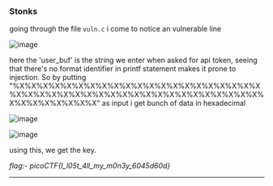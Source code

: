 ### Stonks

going through the file `vuln.c` i come to notice an vulnerable line

![image](https://github.com/oxo-crab/picoCTF/assets/111520157/44a6f7ca-d040-4d48-8431-47fdc093bf38)

here the 'user_buf' is the string we enter when asked for api token, seeing that there's no format identifier in printf statement makes it prone to injection. So by putting "%X%X%X%X%X%X%X%X%X%X%X%X%X%X%X%X%X%X%X%X%X%X%X%X%X%X%X%X%X%X%X%X%X%X%X%X%X%X%X%X%X%X%X%X%X%X%X%X%X%X" as input i get bunch of data in hexadecimal

![image](https://github.com/oxo-crab/picoCTF/assets/111520157/ad1581dc-ac04-4bd5-91e8-cdc58649e692)


![image](https://github.com/oxo-crab/picoCTF/assets/111520157/db3d6733-aaf5-4d8a-8ace-63ef53fbe76c)

using this, we get the key.

*flag:- picoCTF{I_l05t_4ll_my_m0n3y_6045d60d}*

---

